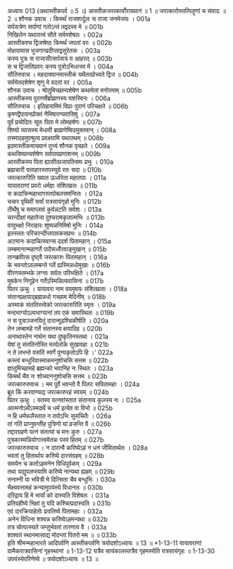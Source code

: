 अध्यायः 013
(अथास्तीकपर्व ॥ 5 ॥)
आस्तीकजरत्कार्वोराख्यानं ॥ 1 ॥ जरत्कारोस्तत्पितॄणां च संवादः ॥ 2 ॥
शौनक उवाच ।
किमर्थं राजशार्दूलः स राजा जनमेजयः ।	001a  
सर्पसत्रेण सर्पाणां गतोऽन्तं तद्वदस्व मे ॥	001b  
निखिलेन यथातत्त्वं सौते सर्वमशेषतः ।	002a  
आस्तीकश्च द्विजश्रेष्ठः किमर्थं जपतां वरः ॥	002b  
मोक्षयामास भुजगान्प्रदीप्ताद्वसुरेतसः ।	003a  
कस्य पुत्रः स राजासीत्सर्पसत्रं य आहरत् ॥	003b  
स च द्विजातिप्रवरः कस्य पुत्रोऽभिधत्स्व मे ।	004a  
सौतिरुवाच ।
महदाक्यानमास्तीकं यथैतत्प्रोच्यते द्विज ॥	004b  
सर्वमेतदशेषेण शृणु मे वदतां वर ।	005a  
शौनक उवाच ।
श्रोतुमिच्छाम्यशेषेण कथामेतां मनोरमाम् ॥	005b  
आस्तीकस्य पुराणर्षेर्ब्राह्मणस्य यशस्विनः ।	006a  
सौतिरुवाच ।
इतिहासमिमं विप्राः पुराणं परिचक्षते ॥	006b  
कृष्णद्वैपायनप्रोक्तं नैमिषारण्यवासिषु ।	007a  
पूर्वं प्रचोदितः सूतः पिता मे लोमहर्षणः ॥	007b  
शिष्यो व्यासस्य मेधावी ब्राह्मणेष्विदमुक्तवान् ।	008a  
तस्मादहमुपश्रुत्य प्रवक्ष्यामि यथातथम् ॥	008b  
इदमास्तीकमाख्यानं तुभ्यं शौनक पृच्छते ।	009a  
कथयिष्याम्यशेषेण सर्वपापप्रणाशनम् ॥	009b  
आस्तीकस्य पिता ह्यासीत्प्रजापतिसमः प्रभुः ।	010a  
ब्रह्मचारी यताहारस्तपस्युग्रे रतः सदा ॥	010b  
जरत्कारुरिति ख्यात ऊर्ध्वरेता महातपाः ।	011a  
यायावराणां प्रवरो धर्मज्ञः संशितव्रतः ॥	011b  
स कदाचिन्महाभागस्तपोबलसमन्वितः ।	012a  
चचार पृथिवीं सर्वां यत्रसायंगृहो मुनिः ॥	012b  
तीर्थेषु च समाप्लावं कुर्वन्नटति सर्वशः ।	013a  
चरन्दीक्षां महातेजा दुश्चरामकृतात्मभिः ॥	013b  
वायुभक्षो निराहारः शुष्यन्ननिमिषो मुनिः ।	014a  
इतस्ततः परिचरन्दीप्तपावकसप्रभः ॥	014b  
अटमानः कदाचित्स्वान्स ददर्श पितामहान् ।	015a  
लम्बमानान्महागर्ते पादैरूर्ध्वैरवाङ्मुखान् ॥	015b  
तानब्रवीत्स दृष्ट्वै जरत्कारुः पितामहान् ।	016a  
के भवन्तोऽवलम्बन्ते गर्ते ह्यस्मिन्नधोमुखाः ॥	016b  
वीरणस्तम्भके लग्नाः सर्वतः परिभक्षिते ।	017a  
मूषकेन निगूढेन गर्तेऽस्मिन्नित्यवासिना ॥	017b  
पितर ऊचुः ।
यायावरा नाम वयमृषयः संशितव्रताः ।	018a  
संतानप्रक्षयाद्ब्रह्मन्नधो गच्छाम मेदिनीम् ॥	018b  
अस्माकं संततिस्त्वेको जरत्कारुरिति स्मृतः ।	019a  
मन्दभाग्योऽल्पभाग्यानां तप एकं समास्थितः ॥	019b  
न स पुत्राञ्जनयितुं दारान्मूढश्चिकीर्षति ।	020a  
तेन लम्बामहे गर्ते संतानस्य क्षयादिह ॥	020b  
अनाथास्तेन नाथेन यथा दुष्कृतिनस्तथा ।	021a  
येषां तु संततिर्नास्ति मर्त्यलोके सुखावहा ॥	021b  
न ते लभन्ते वसतिं स्वर्गे पुण्यकृतोऽपि हि ।\'	022a  
कस्त्वं बन्धुरिवास्माकमनुशोचसि सत्तम ॥	022b  
ज्ञातुमिच्छामहे ब्रह्मन्को भवानिह नः स्थितः ।	023a  
किमर्थं चैव नः शोच्याननुशोचसि सत्तम ॥	023b  
जरत्कारुरुवाच ।
मम पूर्वे भवन्तो वै पितरः सपितामहाः ।	024a  
ब्रूत किं करवाण्यद्य जरत्कारुरहं स्वयम् ॥	024b  
पितर ऊचुः ।
यतस्व यत्नवांस्तात संतानाय कुलस्य नः ।	025a  
आत्मनोऽर्थेऽस्मदर्थे च धर्म इत्येव वा विभो ॥	025b  
न हि धर्मफलैस्तात न तपोऽभिः सुसंचितैः ।	026a  
तां गतिं प्राप्नुवन्तीह पुत्रिणो यां व्रजन्ति वै ॥	026b  
तद्दारग्रहणे यत्नं संतत्यां च मनः कुरु ।	027a  
पुत्रकास्मन्नियोगात्त्वमेतन्नः परमं हितम् ॥	027b  
जरत्कारुरुवाच ।
न दारान्वै करिष्येऽहं न धनं जीवितार्थतः ।	028a  
भवतां तु हितार्थाय करिष्ये दारसंग्रहम् ॥	028b  
समयेन च कर्ताऽहमनेन विधिपूर्वकम् ।	029a  
तथा यद्युपलप्स्यामि करिष्ये नान्यथा ह्यहम् ॥	029b  
सनाम्नी या भवित्री मे दित्सिता चैव बन्धुभिः ।	030a  
भैक्ष्यवत्तामहं कन्यामुपयंस्ये विधानतः ॥	030b  
दरिद्राय हि मे भार्यां को दास्यति विशेषतः ।	031a  
प्रतिग्रहीष्ये भिक्षां तु यदि कश्चित्प्रदास्यति ॥	031b  
एवं दारक्रियाहेतोः प्रयतिष्ये पितामहाः ।	032a  
अनेन विधिना शश्वन्न करिष्येऽहमन्यथा ॥	032b  
तत्र चोत्पत्स्यते जन्तुर्भवतां तारणाय वै ।	033a  
शाश्वतं स्थानमासाद्य मोदन्तां पितरो मम ॥ ॥	033b  
इति श्रीमन्महाभारते आदिपर्वणि आस्तीकपर्वणि त्रयोदशोऽध्यायः ॥ 13 ॥
*1-13-11 यायावराणां ग्रामैकरात्रवासिनां गृहस्थानां ॥ 1-13-12 यत्रैव सायंकालस्तत्रैव गृहमस्येति यत्रसायंगृहः ॥ 1-13-30 उपयंस्येपरिणेष्ये ॥ त्रयोदशोऽध्यायः ॥ 13 ॥
